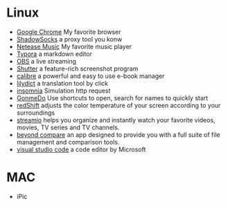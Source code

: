 # Linux

- [Google Chrome](https://www.google.com/chrome/index.html)  My favorite browser
- [ShadowSocks](https://github.com/shadowsocks/shadowsocks/tree/master) a proxy tool you konw
- [Netease Music](https://music.163.com/) My favorite music player
- [Typora](https://typora.io/) a  markdown editor 
- [OBS](https://obsproject.com/)  a live streaming
- [Shutter](http://shutter-project.org/) a feature-rich screenshot program 
- [calibre](https://calibre-ebook.com/) a powerful and easy to use e-book manager
- [lilydict](http://www.lieefu.com/lilydict) a translation tool by click 
- [insomnia](https://insomnia.rest) Simulation http request
- [GonmeDo](https://launchpad.net/~do-core) Use shortcuts to open, search for names to quickly start
- [redShift](https://github.com/jonls/redshift) adjusts the color temperature of your screen according to your surroundings
- [streamio](https://www.strem.io/)  helps you organize and instantly watch your favorite videos, movies, TV series and TV channels.
- [beyond compare](https://www.scootersoftware.com/download.php) an app designed to provide you with a full suite of file management and comparison tools.
- [visual studio code](https://code.visualstudio.com/download)  a code editor by Microsoft

# MAC

-   iPic